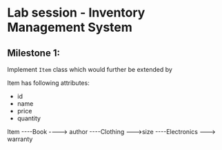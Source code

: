 # Lab session - Inventory Management System

## Milestone 1:
Implement `Item` class which would further be extended by

Item has following attributes:
- id
- name
- price
- quantity

Item
----Book ----> author
----Clothing --->size
----Electronics ---> warranty

